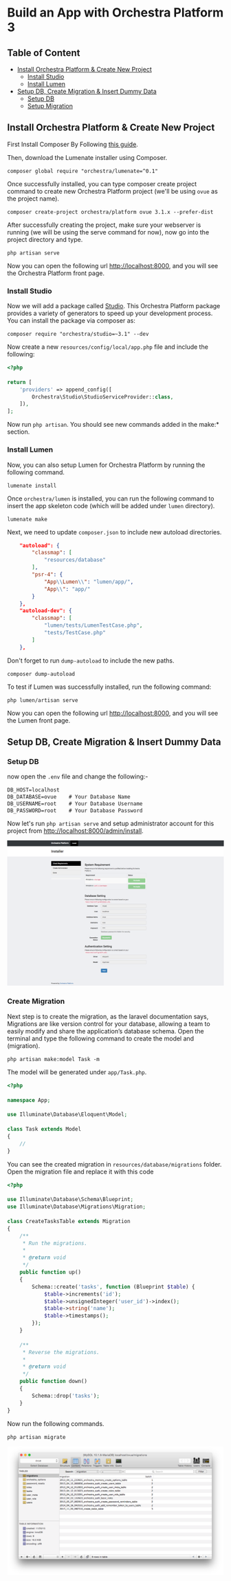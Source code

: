 # Build an App with Orchestra Platform 3

## Table of Content

* [Install Orchestra Platform & Create New Project](#install-orchestra-platform--create-new-project)
    - [Install Studio](#install-studio)
    - [Install Lumen](#install-lumen)
* [Setup DB, Create Migration & Insert Dummy Data](#setup-db-create-migration--insert-dummy-data)
    - [Setup DB](#setup-db)
    - [Setup Migration](#setup-migration)

## Install Orchestra Platform & Create New Project

First Install Composer By Following [this guide](https://getcomposer.org/doc/00-intro.md).

Then, download the Lumenate installer using Composer.

    composer global require "orchestra/lumenate=^0.1"

Once successfully installed, you can type composer create project command to create new Orchestra Platform project (we'll be using `ovue` as the project name).

    composer create-project orchestra/platform ovue 3.1.x --prefer-dist

After successfully creating the project, make sure your webserver is running (we will be using the serve command for now), now go into the project directory and type.

    php artisan serve

Now you can open the following url <http://localhost:8000>, and you will see the Orchestra Platform front page.

### Install Studio

Now we will add a package called [Studio](https://github.com/orchestral/studio). This Orchestra Platform package provides a variety of generators to speed up your development process. You can install the package via composer as:

    composer require "orchestra/studio=~3.1" --dev

Now create a new `resources/config/local/app.php` file and include the following:

```php
<?php 

return [
    'providers' => append_config([
        Orchestra\Studio\StudioServiceProvider::class,
    ]),
];
```

Now run `php artisan`. You should see new commands added in the make:* section.

### Install Lumen

Now, you can also setup Lumen for Orchestra Platform by running the following command.

    lumenate install

Once `orchestra/lumen` is installed, you can run the following command to insert the app skeleton code (which will be added under `lumen` directory).

    lumenate make

Next, we need to update `composer.json` to include new autoload directories.

```json
    "autoload": {
        "classmap": [
            "resources/database"
        ],
        "psr-4": {
            "App\\Lumen\\": "lumen/app/",
            "App\\": "app/"
        }
    },
    "autoload-dev": {
        "classmap": [
            "lumen/tests/LumenTestCase.php",
            "tests/TestCase.php"
        ]
    },
```

Don't forget to run `dump-autoload` to include the new paths.

    composer dump-autoload

To test if Lumen was successfully installed, run the following command:

    php lumen/artisan serve

Now you can open the following url <http://localhost:8000>, and you will see the Lumen front page.

## Setup DB, Create Migration & Insert Dummy Data

### Setup DB

now open the `.env` file and change the following:-

```
DB_HOST=localhost
DB_DATABASE=ovue    # Your Database Name
DB_USERNAME=root    # Your Database Username
DB_PASSWORD=root    # Your Database Password
```

Now let's run `php artisan serve` and setup administrator account for this project from <http://localhost:8000/admin/install>.

![Installation](screenshots/installation.png)

### Create Migration

Next step is to create the migration, as the laravel documentation says, Migrations are like version control for your database, allowing a team to easily modify and share the application’s database schema. Open the terminal and type the following command to create the model and (migration).

    php artisan make:model Task -m

The model will be generated under `app/Task.php`.

```php
<?php 

namespace App;

use Illuminate\Database\Eloquent\Model;

class Task extends Model
{
    //
}
```

You can see the created migration in `resources/database/migrations` folder. Open the migration file and replace it with this code

```php
<?php

use Illuminate\Database\Schema\Blueprint;
use Illuminate\Database\Migrations\Migration;

class CreateTasksTable extends Migration
{
    /**
     * Run the migrations.
     *
     * @return void
     */
    public function up()
    {
        Schema::create('tasks', function (Blueprint $table) {
            $table->increments('id');
            $table->unsignedInteger('user_id')->index();
            $table->string('name');
            $table->timestamps();
        });
    }

    /**
     * Reverse the migrations.
     *
     * @return void
     */
    public function down()
    {
        Schema::drop('tasks');
    }
}
```

Now run the following commands.

    php artisan migrate

![Base Schema](screenshots/base-schema.png)


